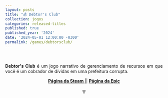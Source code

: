 ```yaml
---
layout: posts
title: "💰 Debtor's Club"
collection: jogos
categories: released-titles
published: true
published_year: '2024'
date: '2024-05-01 12:00:00 -0300'
permalink: /games/debtorsclub/
---
```



<div style="text-align:justify">
<p>⠀</p>
<p> </p>
<p> <b>Debtor's Club</b> é um jogo narrativo de gerenciamento de recursos em que você é um cobrador de dívidas em uma prefeitura corrupta.</p>
<p style="text-align:center"> <b> <a href= "https://store.steampowered.com/app/2411560/Debtors_Club/"> Página da Steam </a> </b> || <b> <a href= "https://store.epicgames.com/en-US/p/debtors-club-af8a2a"> Página da Epic </a> </b> </p> 
<p> </p>
<p style="text-align:center"> ╦ </p>
